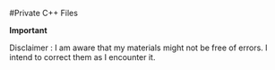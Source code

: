 #Private C++ Files

**Important**

Disclaimer : I am aware that my materials might not be free of errors. I intend to correct them as I encounter it.
